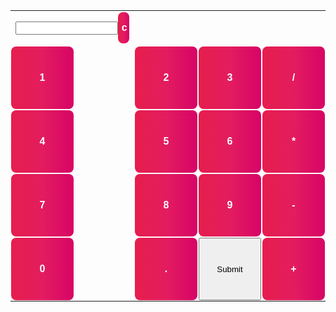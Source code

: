 <style> @import url('https://fonts.googleapis.com/css2?family=Oswald:wght@700&family=Source+Sans+Pro:wght@200;700&display=swap'); </style>
<style>
  input[type=button] {
    display: inline-block;
    outline: none;
    cursor: pointer;
    font-size: 16px;
    line-height: 20px;
    font-weight: 600;
    border-radius: 8px;
    /* padding: 14px 24px; */
    border: none;
    transition: box-shadow 0.2s ease 0s, -ms-transform 0.1s ease 0s, -webkit-transform 0.1s ease 0s, transform 0.1s ease 0s;
    background: linear-gradient(to right, rgb(230, 30, 77) 0%, rgb(227, 28, 95) 50%, rgb(215, 4, 102) 100%);
    color: #fff;
  }
</style>
<form method="GET" id="calcForm">
    <table style="height:50%" id="calcu" class="container">
        <tr>
            <td><input style="width: 90%" type="text" class="result" name="input" id="calcFormInput" th:value="${output}" /><input style="width: 10% ; height: 50px" type="button" value="c" onclick="clr()" /> </td>
        </tr>
        <tr class="first-row">
            <!-- create button and assign value to each button -->
            <!-- dis("1") will call function dis to display value -->
            <td style="padding: 1px"><input style="width: 100px; height:100px" type="button" value="1" onclick="dis('1')" class="box" name="" onkeydown="myFunction(event)" /></td>
            <td style="padding: 1px"><input style="width: 100px; height:100px" type="button" value="2" onclick="dis('2')" class="box" name="" onkeydown="myFunction(event)" /> </td>
            <td style="padding: 1px"><input style="width: 100px; height:100px" type="button" value="3" onclick="dis('3')" class="box" name="" onkeydown="myFunction(event)" /> </td>
            <td style="padding: 1px"><input style="width: 100px; height:100px" type="button" value="/" onclick="dis('/')" class="box" name="" onkeydown="myFunction(event)" /> </td>
        </tr>
        <tr class="second-row">
            <td style="padding: 1px"><input style="width: 100px; height:100px" type="button" value="4" onclick="dis('4')" class="box" name="" onkeydown="myFunction(event)" /> </td>
            <td style="padding: 1px"><input style="width: 100px; height:100px" type="button" value="5" onclick="dis('5')" class="box" name="" onkeydown="myFunction(event)" /> </td>
            <td style="padding: 1px"><input style="width: 100px; height:100px" type="button" value="6" onclick="dis('6')" class="box" name="" onkeydown="myFunction(event)" /> </td>
            <td style="padding: 1px"><input style="width: 100px; height:100px" type="button" value="*" onclick="dis('*')" class="box" name="" onkeydown="myFunction(event)" /> </td>
        </tr>
        <tr class="third-row">
            <td style="padding: 1px"><input style="width: 100px; height:100px" type="button" value="7" onclick="dis('7')" class="box" name="" onkeydown="myFunction(event)" /> </td>
            <td style="padding: 1px"><input style="width: 100px; height:100px" type="button" value="8" onclick="dis('8')" class="box" name="" onkeydown="myFunction(event)" /> </td>
            <td style="padding: 1px"><input style="width: 100px; height:100px" type="button" value="9" onclick="dis('9')" class="box" name="" onkeydown="myFunction(event)" /> </td>
                        <td style="padding: 1px"><input style="width: 100px; height:100px" type="button" value="-" onclick="dis('-')" class="box" name="" onkeydown="myFunction(event)" /> </td>
        </tr>
        <tr class="conflict">
            <td style="padding: 1px"><input style="width: 100px; height:100px" type="button" value="0" onclick="dis('0')" class="box" name="" onkeydown="myFunction(event)" /> </td>
            <td style="padding: 1px"><input style="width: 100px; height:100px" type="button" value="." onclick="dis('.')" class="box" name="" onkeydown="myFunction(event)" /> </td>
            <!-- solve function call function solve to evaluate value -->
            <td style="padding: 1px"><input style="width: 100px; height:100px" type="submit" name="" value="Submit" class=" green white-text big" /> </td>
            <td style="padding: 1px"><input style="width: 100px; height:100px" type="button" value="+" onclick="dis('+')" class="box" name="" onkeydown="myFunction(event)" /> </td>
        </tr>
    </table>
</form>
<script>
    // Function that display value
    function dis(val) {
        document.getElementById("calcFormInput").value += val;
        varvar = document.getElementById("calcFormInput").value;
        console.log("varvar");
    }
    function myFunction(event) {
        if (event.key == '0' || event.key == '1' 
            || event.key == '2' || event.key == '3'
            || event.key == '4' || event.key == '5' 
            || event.key == '6' || event.key == '7'
            || event.key == '8' || event.key == '9' 
            || event.key == '+' || event.key == '-'
            || event.key == '*' || event.key == '/')
            document.getElementById("calcFormInput").value += event.key;
    }
var cal = document.getElementById("calcu");
    cal.onkeyup = function (event) {
        if (event.keyCode === 13) {
            console.log("Enter");
            let x = document.getElementById("calcFormInput").value
            console.log(x);
        }
    }
// Function that clear the display
    function clr() {
        document.getElementById("calcFormInput").value = ""
    }
    function submitform(event) {
      event.preventDefault();
      const inputElement = document.getElementById("calcFormInput")   ;                                 
      const expression = String(inputElement.value);      
      console.log(expression)
      console.log(typeof expression)
      // expression = String(expression)
      const url = "https://music.nighthawkcoders.tk/api/calculator/"
      // const options = {
      //   method: 'POST', // *GET, POST, PUT, DELETE, etc.
      //   mode: 'no-cors', // no-cors, *cors, same-origin
      //   cache: 'default', // *default, no-cache, reload, force-cache, only-if-cached
      //   credentials: 'same-origin', // include, same-origin, omit
      //   headers: {
      //     'Content-Type': 'text/plain',
      //     //'Content-Type': 'application/x-www-form-urlencoded',
      //   },
      //   body: expression
      // };
      console.log(url + expression);
      fetch(url + expression)
        .then(res => res.json())
        .then(data => {
          console.log(data);
          console.log(data['results']);
          console.log(inputElement.value);
          inputElement.value = data['results'];
          console.log(inputElement.value);
        })
      // fetch(url + expression)
      // .then((response) => {
      //   console.log(response)
      // // check for response errors
      //   if (response.status == 200) {
      //     return response.json().then((data) => {
      //       inputElement.value = data.result;
      //     });
      //   } else if (response.status == 400){
      //     return response.json().then((data) => {
      //       inputElement.value = data.error;
      //     }); 
      //   } else {
      //     return response.text().then((text) => {
      //       console.log(text);
      //     });
      //   }
      // })
      // .catch(e => {
      //   console.error(e);
      //   inputElement.value = "invalid expression";
      // })
    }
    const form = document.getElementById("calcForm");
    form.addEventListener("submit", submitform);
</script>